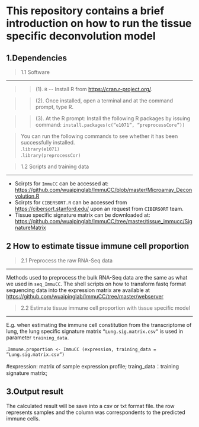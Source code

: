 This repository contains a brief introduction on how to run the tissue specific deconvolution model
======================================================================================================

1.Dependencies
------------------------------------------------------------------------------------------------------
>1.1 Software
---------
>>(1).	`R` -- Install R from https://cran.r-project.org/.
 
>>(2).	Once installed, open a terminal and at the command prompt, type R.
 
>>(3).	At the R prompt: Install the following R packages by issuing command:
      `install.packages(c(“e1071”, “preprocessCore”))`  

>You can run the following commands to see whether it has been successfully installed.                       
   .`library(e1071)`       
   .`library(preprocessCor)`
 
>1.2 Scripts and training data
------------------------------------------------------------------------------------------------------
* Scirpts for `ImmuCC` can be accessed at: https://github.com/wuaipinglab/ImmuCC/blob/master/Microarray_Deconvolution.R
* Scirpts for `CIBERSORT.R` can be accessed from https://cibersort.stanford.edu/ upon an request from `CIBERSORT` team.
* Tissue specific signature matrix can be downloaded at: https://github.com/wuaipinglab/ImmuCC/tree/master/tissue_immucc/SignatureMatrix


2 How to estimate tissue immune cell proportion
-----------------------------------------------------------------------------------------------------
>2.1 Preprocess the raw RNA-Seq data
  ------------------------------------
  Methods used to preprocess the bulk RNA-Seq data are the same as what we used in `seq_ImmuCC`. The shell scripts on how to transform fastq format sequencing data into the expression matrix are available at https://github.com/wuaipinglab/ImmuCC/tree/master/webserver

>2.2 Estimate tissue immune cell proportion with tissue specific model
 ------------------------------------------------------------------------------------------------------
  E.g. when estimating the immune cell constitution from the transcriptome of lung, the lung specific signature matrix   `”Lung.sig.matrix.csv”` is used in parameter `training_data`.

  .`Immune.proportion <- ImmuCC (expression, training_data = ”Lung.sig.matrix.csv”)`

 #expression: matrix of sample expression profile;
  traing_data：training signature matrix;


3.Output result
--------------------------------------------------------------------------------------------------------
   The calculated result will be save into a csv or txt format file. the row represents samples and the column was correspondents to the predicted immune cells. 
